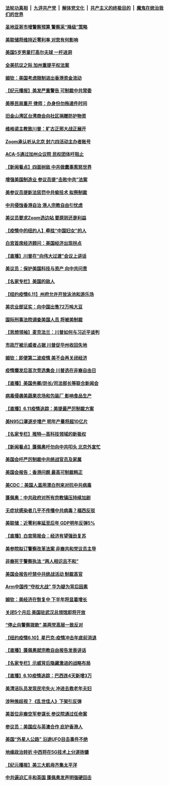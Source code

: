 ####  [法轮功真相](../../../../basic/blob/master/README.md?t=06121631) &nbsp;|&nbsp; [九评共产党](../../../../9ping.md/blob/master/README.md?t=06121631) &nbsp;|&nbsp; [解体党文化](../../../../jtdwh.md/blob/master/README.md?t=06121631)  &nbsp;|&nbsp; [共产主义的终极目的](../../../../gczydzjmd.md/blob/master/README.md?t=06121631) &nbsp;|&nbsp; [魔鬼在统治我们的世界](../../../../mgztzwmdsj.md/blob/master/README.md?t=06121631) 

#### [圣地亚哥市增警察预算 警察采“降级”策略](../pages/nsc412/n12180124.md?t=06121631) 

#### [美联储将维持近零利率 对您有何影响](../pages/nsc412/n12179996.md?t=06121631) 

#### [美国5岁男童打高尔夫球 一杆进洞](../pages/nsc412/n12179981.md?t=06121631) 

#### [全美抗议之际 加州重提平权法案](../pages/nsc412/n12179929.md?t=06121631) 

#### [姆钦：美国考虑限制进出香港资金流动](../pages/nsc412/n12179699.md?t=06121631) 

#### [【纪元播报】美发严重警告 可制裁中共常委](../pages/nsc412/n12179464.md?t=06121631) 

#### [美移民局重开 律师：办身份勿拖递件时间](../pages/nsc412/n12179911.md?t=06121631) 

#### [旧金山湾区台湾商会向社区捐赠防护物资](../pages/nsc412/n12179790.md?t=06121631) 

#### [维格诺主教致川普：旷古正邪大战正展开](../pages/nsc412/n12179427.md?t=06121631) 

#### [Zoom承认听从北京 封六四活动主办者账号](../pages/nsc412/n12179561.md?t=06121631) 

#### [ACA-5通过加州众议院 民权团体吁阻止](../pages/nsc412/n12179510.md?t=06121631) 

#### [【新闻看点】四面树敌 中共做蠢事惹怒世界](../pages/nsc412/n12179307.md?t=06121631) 

#### [增强美国制造业 参议员提“击败中共”法案](../pages/nsc412/n12179399.md?t=06121631) 

#### [美参议员提新法惩罚中共偷技术 拟祭制裁](../pages/nsc412/n12179248.md?t=06121631) 

#### [中共侵蚀香港自治 港人宗教自由引忧虑](../pages/nsc412/n12179350.md?t=06121631) 

#### [美议员要求Zoom选边站 要原则还是利益](../pages/nsc412/n12179151.md?t=06121631) 

#### [【疫情中的纽约人】牵挂“中国妇女”的人](../pages/nsc412/n12179026.md?t=06121631) 

#### [白宫首席经济顾问：美国经济出现拐点](../pages/nsc412/n12179222.md?t=06121631) 

#### [【直播】川普在“向伟大过渡”会议上讲话](../pages/nsc412/n12178890.md?t=06121631) 

#### [美议员：保护美国科技与资产 向中共问责](../pages/nsc412/n12178603.md?t=06121631) 

#### [【名家专栏】美国的敌人](../pages/nsc412/n12176814.md?t=06121631) 

#### [【纽约疫情6.11】州府允许开放泳池和游乐场](../pages/nsc412/n12177760.md?t=06121631) 

#### [美农业部证实：向中国出售72万吨大豆](../pages/nsc412/n12178901.md?t=06121631) 

#### [国际刑事法院调查美国人员 将被美制裁](../pages/nsc412/n12178803.md?t=06121631) 

#### [【思想领袖】麦克法兰：川普如何与习近平谈判](../pages/nsc412/n12028389.md?t=06121631) 

#### [市政厅被示威者占据 川普促华州收回失地](../pages/nsc412/n12178555.md?t=06121631) 

#### [姆钦：即便第二波疫情 美不会再关闭经济](../pages/nsc412/n12178497.md?t=06121631) 

#### [疫情爆发后首次竞选集会 川普选在非裔自由日](../pages/nsc412/n12178258.md?t=06121631) 

#### [【直播】美国务卿/防长/司法部长等联合新闻会](../pages/nsc412/n12178322.md?t=06121631) 

#### [病毒侵袭美蔬果农场和包装厂 影响食品生产](../pages/nsc412/n12178411.md?t=06121631) 

#### [【直播】6.11疫情追踪：美提最严厉制裁方案](../pages/nsc412/n12177840.md?t=06121631) 

#### [美N95口罩逐步增产 明年产量将超10亿片](../pages/nsc412/n12177624.md?t=06121631) 

#### [【名家专栏】推特—高科技领域的新极权](../pages/nsc412/n12174361.md?t=06121631) 

#### [【新闻看点】蓬佩奥吁勿向中共叩头 北京外宣忙](../pages/nsc412/n12176379.md?t=06121631) 

#### [美国会吁严厉制裁中共统战官员及家属](../pages/nsc412/n12176503.md?t=06121631) 

#### [美国会报告：香港问题 最高可制裁韩正](../pages/nsc412/n12176223.md?t=06121631) 

#### [美CDC：美国人滥用漂白剂来对抗中共病毒](../pages/nsc412/n12176478.md?t=06121631) 

#### [蓬佩奥：中共政府对所有宗教镇压持续加剧](../pages/nsc412/n12176479.md?t=06121631) 

#### [无症状感染者几乎不传播中共病毒？福西反驳](../pages/nsc412/n12176260.md?t=06121631) 

#### [美联储：近零利率延至后年 GDP明年反弹5%](../pages/nsc412/n12176236.md?t=06121631) 

#### [【直播】白宫简报会：经济有望强劲复苏](../pages/nsc412/n12175422.md?t=06121631) 

#### [美参院拟订警察改革法案 非裔共和党议员主导](../pages/nsc412/n12176132.md?t=06121631) 

#### [非裔死于警察执法 “两人相识且不和”](../pages/nsc412/n12175947.md?t=06121631) 

#### [美国会报告吁禁中共统战活动 制裁高官](../pages/nsc412/n12175863.md?t=06121631) 

#### [Arm中国传“夺权大战” 华为疑为背后因素](../pages/nsc412/n12175981.md?t=06121631) 

#### [姆钦：美经济在恢复中 下半年将显着增长](../pages/nsc412/n12175841.md?t=06121631) 

#### [关闭5个月后 美国驻武汉总领馆即将开放](../pages/nsc412/n12175756.md?t=06121631) 

#### [“停止向警察拨款” 美两党高层一致反对](../pages/nsc412/n12175676.md?t=06121631) 

#### [【纽约疫情6.10】星巴克:疫情冲击年底前消退](../pages/nsc412/n12175204.md?t=06121631) 

#### [【直播】蓬佩奥就宗教自由报告发表讲话](../pages/nsc412/n12175332.md?t=06121631) 

#### [【名家专栏】示威背后隐藏激进的战略布局](../pages/nsc412/n12166652.md?t=06121631) 

#### [【直播】6.10疫情追踪：巴西连4天新增3万](../pages/nsc412/n12175285.md?t=06121631) 

#### [美清洁队员发现民宅失火 冲进去救老年夫妇](../pages/nsc412/n12175022.md?t=06121631) 

#### [涉种族歧视？《乱世佳人》下架引反弹](../pages/nsc412/n12175069.md?t=06121631) 

#### [美首位非裔空军参谋长 参议院通过任命案](../pages/nsc412/n12174938.md?t=06121631) 

#### [参议员：美国应与英澳合作 庇护香港人](../pages/nsc412/n12174542.md?t=06121631) 

#### [美国“外星人公路” 沿途UFO目击事件不绝](../pages/nsc412/n12174536.md?t=06121631) 

#### [地缘政治转折 中西将在5G技术上分道扬镳](../pages/nsc412/n12173903.md?t=06121631) 

#### [【纪元播报】美三大航母齐集太平洋](../pages/nsc412/n12174107.md?t=06121631) 

#### [中共逼迫汇丰和英国 蓬佩奥发声明强硬回击](../pages/nsc412/n12173986.md?t=06121631) 

